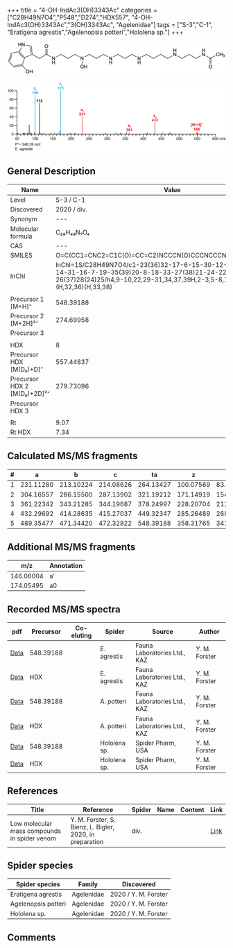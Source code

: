 +++
title = "4-OH-IndAc3(OH)3343Ac"
categories = ["C28H49N7O4","P548","D274","HDX557",
"4-OH-IndAc3(OH)3343Ac","3(OH)3343Ac",
"Agelenidae"]
tags = ["S-3","C-1",
"Eratigena agrestis","Agelenopsis potteri","Hololena sp."]
+++

![](/img/4-OH-IndAc3(OH)3343Ac.png)

![](/img_MSMS/548_4-OH-IndAc3(OH)3343Ac_Ea.png?classes=border)

## General Description

| Name                       | Value              |
|----------------------------|--------------------|
| Level                      | S-3 / C-1          |
| Discovered                 | 2020 / div. |
| Synonym                    | ---                |
| Molecular formula          | C₂₈H₄₉N₇O₄                   |
| CAS                        | ---                |
| SMILES | O=C(CC1=CNC2=C1C(O)=CC=C2)NCCCN(O)CCCNCCCNCCCCNCCCNC(C)=O  |
| InChI  | InChI=1S/C28H49N7O4/c1-23(36)32-17-6-15-30-12-3-2-11-29-13-5-14-31-16-7-19-35(39)20-8-18-33-27(38)21-24-22-34-25-9-4-10-26(37)28(24)25/h4,9-10,22,29-31,34,37,39H,2-3,5-8,11-21H2,1H3,(H,32,36)(H,33,38)  |
|                            |                    |
| Precursor 1 [M+H]⁺         | 548.39188                   |
| Precursor 2 [M+2H]²⁺       | 274.69958                   |
| Precursor 3                |                    |
|                            |                    |
| HDX                        | 8                   |
| Precursor HDX   [M(D₈)+D]⁺   | 557.44837                   |
| Precursor HDX 2 [M(D₈)+2D]²⁺ | 279.73096                   |
| Precursor HDX 3            |                    |
|                            |                    |
| Rt                         | 9.07                   |
| Rt HDX                     | 7.34                   |

## Calculated MS/MS fragments

| # | a         | b         | c         | ta        | z         | y         | tz        |
|---|-----------|-----------|-----------|-----------|-----------|-----------|-----------|
| 1 | 231.11280 | 213.10224 | 214.08626 | 264.13427 | 100.07569 | 83.04914 | 117.10224 |
| 2 | 304.16557 | 286.15500 | 287.13902 | 321.19212 | 171.14919 | 154.12264 | 188.17574 |
| 3 | 361.22342 | 343.21285 | 344.19687 | 378.24997 | 228.20704 | 211.18049 | 245.23359 |
| 4 | 432.29692 | 414.28635 | 415.27037 | 449.32347 | 285.26489 | 268.23834 | 318.28635 |
| 5 | 489.35477 | 471.34420 | 472.32822 | 548.39188 | 358.31765 | 341.29110 | 375.34420 |

## Additional MS/MS fragments

| m/z | Annotation |
|-----|------------|
| 146.06004    | a'   |
| 174.05495    | a0   |

## Recorded MS/MS spectra

| pdf                                             | Precursor | Co-eluting | Spider      | Source                       | Author        |
|-------------------------------------------------|-----------|------------|-------------|------------------------------|---------------|
| [Data](/pdf/E-agrestis/548_4-OH-IndAc3(OH)3343Ac_Ea.pdf)   | 548.39188 |            | E. agrestis | Fauna Laboratories Ltd., KAZ | Y. M. Forster |
| [Data](/pdf/E-agrestis/548_4-OH-IndAc3(OH)3343Ac_Ea_HDX.pdf)   | HDX |            | E. agrestis | Fauna Laboratories Ltd., KAZ | Y. M. Forster |
| [Data](/pdf/A-potteri/548_4-OH-IndAc3(OH)3343Ac_Ap.pdf) | 548.39188 |           | A. potteri | Fauna Laboratories Ltd., KAZ | Y. M. Forster |
| [Data](/pdf/A-potteri/548_4-OH-IndAc3(OH)3343Ac_Ap_HDX.pdf) | HDX |           | A. potteri | Fauna Laboratories Ltd., KAZ | Y. M. Forster |
| [Data](/pdf/Hololena-sp/548_4-OH-IndAc3(OH)3343Ac_Ho-sp.pdf) | 548.39188 |           | Hololena sp. | Spider Pharm, USA | Y. M. Forster |
| [Data](/pdf/Hololena-sp/548_4-OH-IndAc3(OH)3343Ac_Ho-sp_HDX.pdf) | HDX |           | Hololena sp. | Spider Pharm, USA | Y. M. Forster |

## References

| Title | Reference | Spider | Name | Content | Link |
|-------|-----------|--------|------|---------|------|
| Low molecular mass compounds in spider venom      | Y. M. Forster, S. Bienz, L. Bigler, 2020, in preparation          | div.       |   |   | [Link](unknown) |

## Spider species

| Spider species     | Family     | Discovered           |
|--------------------|------------|----------------------|
| Eratigena agrestis | Agelenidae | 2020 / Y. M. Forster |
| Agelenopsis potteri | Agelenidae | 2020 / Y. M. Forster |
| Hololena sp. | Agelenidae | 2020 / Y. M. Forster |

## Comments